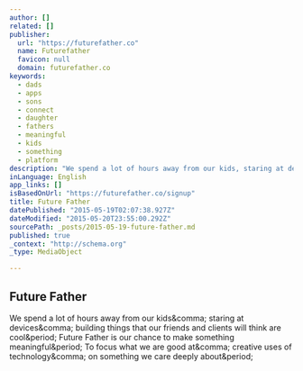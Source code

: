 ```yaml
---
author: []
related: []
publisher:
  url: "https://futurefather.co"
  name: Futurefather
  favicon: null
  domain: futurefather.co
keywords:
  - dads
  - apps
  - sons
  - connect
  - daughter
  - fathers
  - meaningful
  - kids
  - something
  - platform
description: "We spend a lot of hours away from our kids, staring at devices, building things that our friends and clients will think are cool. Future Father is our chance to make something meaningful. To focus what we are good at, creative uses of technology, on something we care deeply about."
inLanguage: English
app_links: []
isBasedOnUrl: "https://futurefather.co/signup"
title: Future Father
datePublished: "2015-05-19T02:07:38.927Z"
dateModified: "2015-05-20T23:55:00.292Z"
sourcePath: _posts/2015-05-19-future-father.md
published: true
_context: "http://schema.org"
_type: MediaObject

---
```

<article style=""><h1>Future Father</h1><p>We spend a lot of hours away from our kids&amp;comma; staring at devices&amp;comma; building things that our friends and clients will think are cool&amp;period; Future Father is our chance to make something meaningful&amp;period; To focus what we are good at&amp;comma; creative uses of technology&amp;comma; on something we care deeply about&amp;period;</p></article>